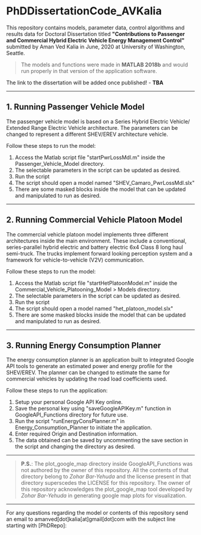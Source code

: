 # PhDDissertationCode_AVKalia
This repository contains models, parameter data, control algorithms and results data for Doctoral Dissertation titled **"Contributions to Passenger and Commercial Hybrid Electric Vehicle Energy Management Control"** submitted by Aman Ved Kalia in June, 2020 at University of Washington, Seattle.

> The models and functions were made in **MATLAB 2018b** and would run properly in that version of the application software.

The link to the dissertation will be added once published! - **TBA**

***

## 1. Running Passenger Vehicle Model

The passenger vehicle model is based on a Series Hybrid Electric Vehicle/ Extended Range Electric Vehicle architecture. The parameters can be changed to represent a different SHEV/EREV architecture vehicle.

Follow these steps to run the model:
<ol>
  <li> Access the Matlab script file "startPwrLossMdl.m" inside the Passenger_Vehicle_Model directory. </li>
  <li> The selectable parameters in the script can be updated as desired. </li>
  <li> Run the script </li>
  <li> The script should open a model named "SHEV_Camaro_PwrLossMdl.slx" </li>
  <li> There are some masked blocks inside the model that can be updated and manipulated to run as desired. </li>
</ol>

***

## 2. Running Commercial Vehicle Platoon Model

The commercial vehicle platoon model implements three different architectures inside the main environment. These include a conventional, series-parallel hybrid electric and battery electric 6x4 Class 8 long haul semi-truck. The trucks implement forward looking perception system and a framework for vehicle-to-vehicle (V2V) communication.

Follow these steps to run the model:
<ol>
  <li> Access the Matlab script file "startHetPlatoonModel.m" inside the Commercial_Vehicle_Platooning_Model > Models directory. </li>
  <li> The selectable parameters in the script can be updated as desired. </li>
  <li> Run the script </li>
  <li> The script should open a model named "het_platoon_model.slx" </li>
  <li> There are some masked blocks inside the model that can be updated and manipulated to run as desired. </li>
</ol>

***

## 3. Running Energy Consumption Planner

The energy consumption planner is an application built to integrated Google API tools to generate an estimated power and energy profile for the SHEV/EREV. The planner can be changed to estimate the same for commercial vehicles by updating the road load coefficients used.

Follow these steps to run the application:
<ol>
  <li> Setup your personal Google API Key online. </li>
  <li> Save the personal key using "saveGoogleAPIKey.m" function in GoogleAPI_Functions directory for future use.</li>
  <li> Run the script "runEnergyConsPlanner.m" in Energy_Consumption_Planner to initiate the application. </li>
  <li> Enter required Origin and Destination information. </li>
  <li> The data obtained can be saved by uncommenting the save section in the script and changing the directory as desired. </li>
</ol>

***

> **P.S.**: The plot_google_map directory inside GoogleAPI_Functions was not authored by the owner of this repository. All the contents of that directory belong to *Zohar Bar-Yehuda* and the license present in that directory superscedes the LICENSE for this repository. The owner of this repository acknowledges the plot_google_map tool developed by *Zohar Bar-Yehuda* in generating google map plots for visualization.

***

For any questions regarding the model or contents of this repository send an email to amanved[dot]kalia[at]gmail[dot]com with the subject line starting with [PhDRepo]:
